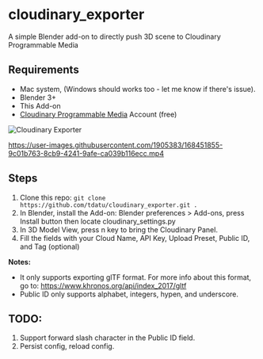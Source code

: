 # cloudinary_exporter
A simple Blender add-on to directly push 3D scene to Cloudinary Programmable Media


## Requirements
- Mac system, (Windows should works too - let me know if there's issue).
- Blender 3+ 
- This Add-on
- [Cloudinary Programmable Media](https://cloudinary.com/products/programmable_media) Account (free)

![Cloudinary Exporter](https://res.cloudinary.com/tdatupersonal/image/upload/v1652572300/blender/screenshot_mmcnpd.png)

https://user-images.githubusercontent.com/1905383/168451855-9c01b763-8cb9-4241-9afe-ca039b116ecc.mp4


## Steps  
1. Clone this repo: `git clone https://github.com/tdatu/cloudinary_exporter.git .`
2. In Blender, install the Add-on: Blender preferences > Add-ons, press Install button then locate cloudinary_settings.py
3. In 3D Model View, press n key to bring the Cloudinary Panel. 
4. Fill the fields with your Cloud Name, API Key, Upload Preset, Public ID, and Tag (optional) 


__Notes:__  
* It only supports exporting glTF format. For more info about this format, go to: https://www.khronos.org/api/index_2017/gltf
* Public ID only supports alphabet, integers, hypen, and underscore. 


## TODO: 
1. Support forward slash character in the Public ID field.  
2. Persist config, reload config.  

